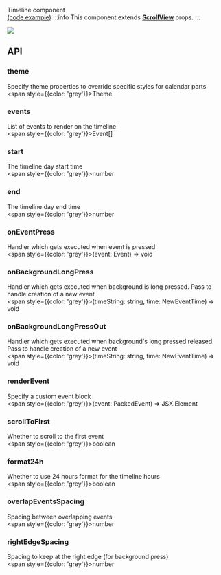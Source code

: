 Timeline component  
[(code example)](https://github.com/wix/react-native-calendars/blob/master/example/src/screens/timelineCalendar.tsx)
:::info
This component extends **[ScrollView](https://reactnative.dev/docs/scrollview)** props.
:::
<div style={{display: 'flex', flexDirection: 'row', overflowX: 'auto', maxHeight: '500px', alignItems: 'center'}}><img style={{maxHeight: '420px'}} src={'https://github.com/wix/react-native-calendars/blob/master/demo/assets/timeline-calendar.gif?raw=true'}/>

</div>

## API
### theme
Specify theme properties to override specific styles for calendar parts  
<span style={{color: 'grey'}}>Theme</span>

### events
List of events to render on the timeline  
<span style={{color: 'grey'}}>Event[]</span>

### start
The timeline day start time  
<span style={{color: 'grey'}}>number</span>

### end
The timeline day end time  
<span style={{color: 'grey'}}>number</span>

### onEventPress
Handler which gets executed when event is pressed  
<span style={{color: 'grey'}}>(event: Event) => void</span>

### onBackgroundLongPress
Handler which gets executed when background is long pressed. Pass to handle creation of a new event  
<span style={{color: 'grey'}}>(timeString: string, time: NewEventTime) => void</span>

### onBackgroundLongPressOut
Handler which gets executed when background's long pressed released. Pass to handle creation of a new event  
<span style={{color: 'grey'}}>(timeString: string, time: NewEventTime) => void</span>

### renderEvent
Specify a custom event block  
<span style={{color: 'grey'}}>(event: PackedEvent) => JSX.Element</span>

### scrollToFirst
Whether to scroll to the first event  
<span style={{color: 'grey'}}>boolean</span>

### format24h
Whether to use 24 hours format for the timeline hours  
<span style={{color: 'grey'}}>boolean</span>

### overlapEventsSpacing
Spacing between overlapping events  
<span style={{color: 'grey'}}>number</span>

### rightEdgeSpacing
Spacing to keep at the right edge (for background press)  
<span style={{color: 'grey'}}>number</span>

